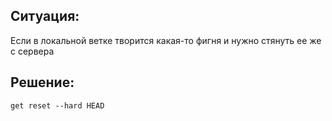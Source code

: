 Ситуация:
-------------
Если в локальной ветке творится какая-то фигня и нужно стянуть ее же с сервера

Решение:
-------------
<code>get reset --hard HEAD</code>
